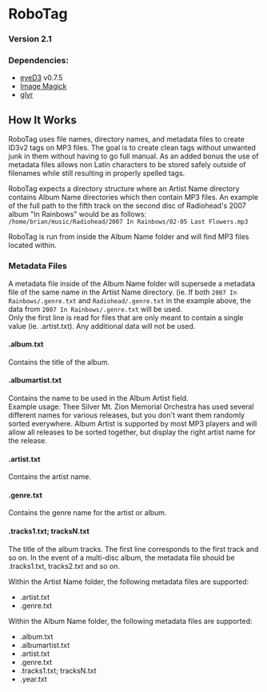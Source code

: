 # RoboTag
### Version 2.1

### Dependencies:
* [eyeD3](http://eyed3.nicfit.net) v0.7.5
* [Image Magick](http://imagemagick.org)
* [glyr](https://github.com/sahib/glyr)

## How It Works
RoboTag uses file names, directory names, and metadata files to create ID3v2 tags on MP3 files. The goal is to create clean tags without unwanted junk in them without having to go full manual. As an added bonus the use of metadata files allows non Latin characters to be stored safely outside of filenames while still resulting in properly spelled tags.  

RoboTag expects a directory structure where an Artist Name directory contains Album Name directories which then contain MP3 files. An example of the full path to the fifth track on the second disc of Radiohead's 2007 album "In Rainbows" would be as follows:
`/home/brian/music/Radiohead/2007 In Rainbows/02-05 Last Flowers.mp3`

RoboTag is run from inside the Album Name folder and will find MP3 files located within.  

### Metadata Files
A metadata file inside of the Album Name folder will supersede a metadata file of the same name in the Artist Name directory. (ie. If both `2007 In Rainbows/.genre.txt` and `Radiohead/.genre.txt` in the example above, the data from `2007 In Rainbows/.genre.txt` will be used.  
Only the first line is read for files that are only meant to contain a single value (ie. .artist.txt). Any additional data will not be used.  

#### .album.txt
Contains the title of the album.  

#### .albumartist.txt
Contains the name to be used in the Album Artist field.  
Example usage: Thee Silver Mt. Zion Memorial Orchestra has used several different names for various releases, but you don't want them randomly sorted everywhere. Album Artist is supported by most MP3 players and will allow all releases to be sorted together, but display the right artist name for the release.  

#### .artist.txt
Contains the artist name.

#### .genre.txt
Contains the genre name for the artist or album.    

#### .tracks1.txt; tracksN.txt
The title of the album tracks. The first line corresponds to the first track and so on. In the event of a multi-disc album, the metadata file should be .tracks1.txt, tracks2.txt and so on.  

Within the Artist Name folder, the following metadata files are supported:
* .artist.txt
* .genre.txt

Within the Album Name folder, the following metadata files are supported:
* .album.txt
* .albumartist.txt
* .artist.txt
* .genre.txt
* .tracks1.txt; tracksN.txt
* .year.txt
